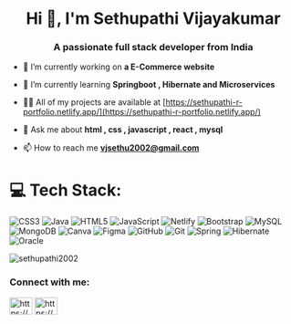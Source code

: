 <h1 align="center">Hi 👋, I'm Sethupathi Vijayakumar</h1>
<h3 align="center">A passionate full stack developer from India</h3>

- 🔭 I’m currently working on **a E-Commerce website**

- 🌱 I’m currently learning **Springboot , Hibernate and Microservices**

- 👨‍💻 All of my projects are available at [https://sethupathi-r-portfolio.netlify.app/](https://sethupathi-r-portfolio.netlify.app/)

- 💬 Ask me about **html , css , javascript , react , mysql**

- 📫 How to reach me **vjsethu2002@gmail.com**


# 💻 Tech Stack:
![CSS3](https://img.shields.io/badge/css3-%231572B6.svg?style=for-the-badge&logo=css3&logoColor=white) ![Java](https://img.shields.io/badge/java-%23ED8B00.svg?style=for-the-badge&logo=openjdk&logoColor=white) ![HTML5](https://img.shields.io/badge/html5-%23E34F26.svg?style=for-the-badge&logo=html5&logoColor=white) ![JavaScript](https://img.shields.io/badge/javascript-%23323330.svg?style=for-the-badge&logo=javascript&logoColor=%23F7DF1E) ![Netlify](https://img.shields.io/badge/netlify-%23000000.svg?style=for-the-badge&logo=netlify&logoColor=#00C7B7) ![Bootstrap](https://img.shields.io/badge/bootstrap-%238511FA.svg?style=for-the-badge&logo=bootstrap&logoColor=white) ![MySQL](https://img.shields.io/badge/mysql-4479A1.svg?style=for-the-badge&logo=mysql&logoColor=white) ![MongoDB](https://img.shields.io/badge/MongoDB-%234ea94b.svg?style=for-the-badge&logo=mongodb&logoColor=white) ![Canva](https://img.shields.io/badge/Canva-%2300C4CC.svg?style=for-the-badge&logo=Canva&logoColor=white) ![Figma](https://img.shields.io/badge/figma-%23F24E1E.svg?style=for-the-badge&logo=figma&logoColor=white) ![GitHub](https://img.shields.io/badge/github-%23121011.svg?style=for-the-badge&logo=github&logoColor=white) ![Git](https://img.shields.io/badge/git-%23F05033.svg?style=for-the-badge&logo=git&logoColor=white) ![Spring](https://img.shields.io/badge/spring-%236DB33F.svg?style=for-the-badge&logo=spring&logoColor=white) ![Hibernate](https://img.shields.io/badge/Hibernate-59666C?style=for-the-badge&logo=Hibernate&logoColor=white) ![Oracle](https://img.shields.io/badge/Oracle-F80000?style=for-the-badge&logo=oracle&logoColor=white)

<p><img align="center" src="https://github-readme-stats.vercel.app/api/top-langs?username=sethupathi2002&show_icons=true&locale=en&layout=compact" alt="sethupathi2002" /></p>


<h3 align="left">Connect with me:</h3>
<p align="left">
<a href="https://linkedin.com/in/https://www.linkedin.com/in/sethupathi-vijayakumar-11848a214/" target="blank"><img align="center" src="https://raw.githubusercontent.com/rahuldkjain/github-profile-readme-generator/master/src/images/icons/Social/linked-in-alt.svg" alt="https://www.linkedin.com/in/sethupathi-vijayakumar-11848a214/" height="30" width="40" /></a>
<a href="https://instagram.com/https://www.instagram.com/sethupathi2002/" target="blank"><img align="center" src="https://raw.githubusercontent.com/rahuldkjain/github-profile-readme-generator/master/src/images/icons/Social/instagram.svg" alt="https://www.instagram.com/sethupathi2002/" height="30" width="40" /></a>
</p>

